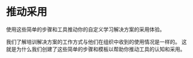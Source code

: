 # <a name="drive-adoption"></a>推动采用

使用这些简单的步骤和工具推动你的自定义学习解决方案的采用体验。 

我们了解培训解决方案的工作方式与他们在组织中收到的使用情况是一样的。  这就是为什么我们创建了这些简单的步骤和模板以帮助你推动工具的认知和采用。  



